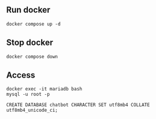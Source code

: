 
## Run docker
    docker compose up -d

## Stop docker
    docker compose down

## Access
    docker exec -it mariadb bash
    mysql -u root -p

    CREATE DATABASE chatbot CHARACTER SET utf8mb4 COLLATE utf8mb4_unicode_ci;
